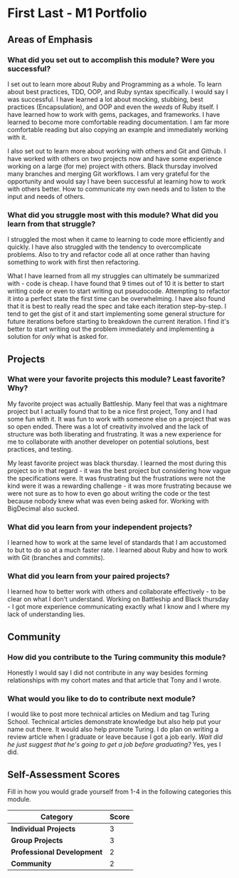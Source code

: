 # First Last - M1 Portfolio

## Areas of Emphasis

### What did you set out to accomplish this module? Were you successful?

I set out to learn more about Ruby and Programming as a whole. To learn about best practices,
TDD, OOP, and Ruby syntax specifically. I would say I was successful. I have learned a lot
about mocking, stubbing, best practices (Encapsulation), and OOP and even the _weeds_ of Ruby
itself. I have learned how to work with gems, packages, and frameworks. I have learned to become more
comfortable reading documentation. I am far more comfortable reading but also copying an example and
immediately working with it.

I also set out to learn more about working with others and Git and Github. I have worked with others on
two projects now and have some experience working on a large (for me) project with others. Black thursday
involved many branches and merging Git workflows. I am very grateful for the opportunity and would say I have been successful at learning how to work with others better. How to communicate my own needs and to listen to the input and needs of others.

### What did you struggle most with this module? What did you learn from that struggle?

I struggled the most when it came to learning to code more efficiently and quickly. I have also struggled with the tendency to overcomplicate problems. Also to try and refactor code all at once rather than having something to work with first then refactoring.

What I have learned from all my struggles can ultimately be summarized with - code is cheap. I have found that 9 times out of 10 it is better to start writing code or even to start writing out pseudocode. Attempting to refactor it into a perfect state the first time can be overwhelming.
I have also found that it is best to really read the spec and take each iteration step-by-step. I tend to get the gist of it and start implementing some general structure for future iterations before starting to breakdown the current iteration. I find it's better to start writing out the problem immediately and implementing a solution for _only_ what is asked for.


## Projects

### What were your favorite projects this module? Least favorite? Why?

My favorite project was actually Battleship. Many feel that was a nightmare project but I actually found that to be a nice first project, Tony and I had some fun with it. It was fun to work with someone else on a project that was so open ended. There was a lot of creativity involved and the lack of structure was both liberating and frustrating. It was a new experience for me to collaborate with another developer on potential solutions, best practices, and testing.

My least favorite project was black thursday. I learned the most during this project so in that regard - it was the best project but considering how vague the specifications were. It was frustrating but the frustrations were not the kind were it was a rewarding challenge - it was more frustrating because we were not sure as to how to even go about writing the code or the test because nobody knew what was even being asked for. Working with BigDecimal also sucked.

### What did you learn from your independent projects?

I learned how to work at the same level of standards that I am accustomed to but to do so at a much faster rate. I learned about Ruby and how to work with Git (branches and commits).

### What did you learn from your paired projects?

I learned how to better work with others and collaborate effectively - to be clear on what I don't understand. Working on Battleship and Black thursday - I got more experience communicating exactly what I know and I where my lack of understanding lies.

## Community

### How did you contribute to the Turing community this module?

Honestly I would say I did not contribute in any way besides forming relationships with my cohort mates and that article that Tony and I wrote.


### What would you like to do to contribute next module?

I would like to post more technical articles on Medium and tag Turing School. Technical articles demonstrate knowledge but also help put your name out there. It would also help promote Turing. I do plan on writing a review article when I graduate or leave because I got a job early. _Wait did he just suggest that he's going to get a job before graduating?_ Yes, yes I did.

## Self-Assessment Scores

Fill in how you would grade yourself from 1-4 in the following categories this module.

| Category                     | Score |
| -----------------------------| ----- |
| **Individual Projects**      |   3   |
| **Group Projects**           |   3   |
| **Professional Development** |   2   |
| **Community**                |   2   |
